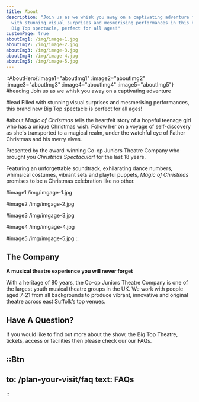 ```yaml
---
title: About
description: "Join us as we whisk you away on a captivating adventure filled
  with stunning visual surprises and mesmerising performances in this brand new
  Big Top spectacle, perfect for all ages!"
customPage: true
aboutImg1: /img/image-1.jpg
aboutImg2: /img/image-2.jpg
aboutImg3: /img/image-3.jpg
aboutImg4: /img/image-4.jpg
aboutImg5: /img/image-5.jpg
---
```


::AboutHero{:image1="aboutImg1" :image2="aboutImg2" :image3="aboutImg3" :image4="aboutImg4" :image5="aboutImg5"}
#heading
Join us as we whisk you away on a captivating adventure

#lead
Filled with stunning visual surprises and mesmerising performances, this brand new Big Top spectacle is perfect for all ages!

#about
*Magic of Christmas* tells the heartfelt story of a hopeful teenage girl who has a unique Christmas wish. Follow her on a voyage of self-discovery as she's transported to a magical realm, under the watchful eye of Father Christmas and his merry elves.

Presented by the award-winning Co-op Juniors Theatre Company who brought you 
*Christmas Spectacular!* for the last 18 years. 

Featuring an unforgettable soundtrack, exhilarating dance numbers, whimsical costumes, vibrant sets and playful puppets, *Magic of Christmas* promises to be a Christmas celebration like no other.

#image1
/img/imgage-1.jpg

#image2
/img/imgage-2.jpg

#image3
/img/imgage-3.jpg

#image4
/img/imgage-4.jpg

#image5
/img/imgage-5.jpg
::

<div class="font-serif mx-auto max-w-prose px-8 pb-32 prose prose-invert lg:prose-lg">

## The Company

**A musical theatre experience you will never forget**

With a heritage of 80 years, the Co-op Juniors Theatre Company is one of the largest youth musical theatre groups in the UK. We work with people aged 7-21 from all backgrounds to produce vibrant, innovative and original theatre across east Suffolk’s top venues.

## Have A Question?

If you would like to find out more about the show, the Big Top Theatre, tickets, access or facilities then please check our our FAQs.

::Btn
---
to: /plan-your-visit/faq
text: FAQs
---
::

</div>